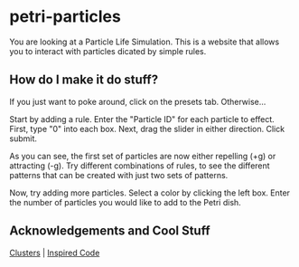 # petri-particles

You are looking at a Particle Life Simulation. This is a website that allows you to interact with particles dicated by simple rules.

## How do I make it do stuff?
If you just want to poke around, click on the presets tab. Otherwise...

Start by adding a rule. Enter the "Particle ID" for each particle to effect. First, type "0" into each box. Next, drag the slider in either direction. Click submit.

As you can see, the first set of particles are now either repelling (+g) or attracting (-g). Try different combinations of rules, to see the different patterns that can be created with just two sets of patterns.

Now, try adding more particles. Select a color by clicking the left box. Enter the number of particles you would like to add to the Petri dish.



## Acknowledgements and Cool Stuff
[Clusters](https://www.ventrella.com/Clusters/) | [Inspired Code](https://hunar4321.github.io/particle-life/particle_life.html#66233155727085)